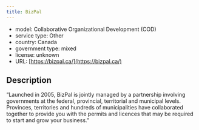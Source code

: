 ```yaml
---
title: BizPal
---
```


- model: Collaborative Organizational Development (COD)
- service type: Other
- country: Canada
- government type: mixed
- license: unknown
- URL: [https://bizpal.ca/](https://bizpal.ca/)

## Description

“Launched in 2005, BizPal is jointly managed by a partnership involving governments at the federal, provincial, territorial and municipal levels. Provinces, territories and hundreds of municipalities have collaborated together to provide you with the permits and licences that may be required to start and grow your business.”
